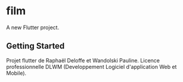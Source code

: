 # film

A new Flutter project.

## Getting Started

Projet flutter de Raphaël Deloffe et Wandolski Pauline.
Licence professionnelle DLWM (Developpement Logiciel d'application Web et Mobile).
